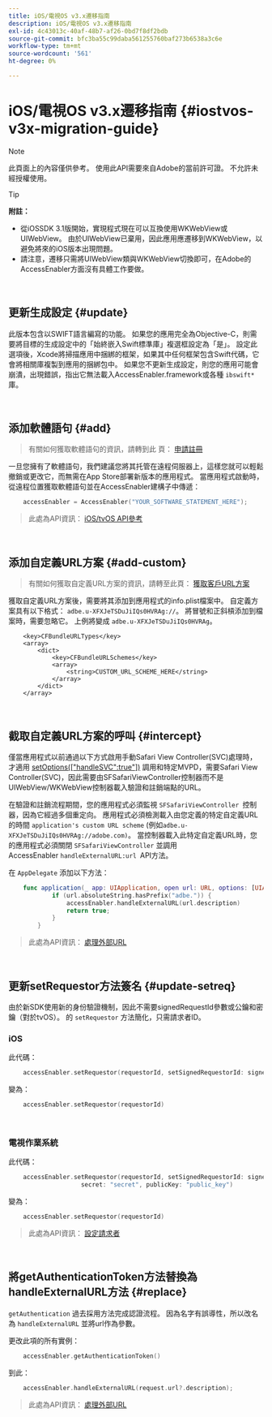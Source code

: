 ```yaml
---
title: iOS/電視OS v3.x遷移指南
description: iOS/電視OS v3.x遷移指南
exl-id: 4c43013c-40af-48b7-af26-0bd7f8df2bdb
source-git-commit: bfc3ba55c99daba561255760baf273b6538a3c6e
workflow-type: tm+mt
source-wordcount: '561'
ht-degree: 0%

---
```


# iOS/電視OS v3.x遷移指南 {#iostvos-v3x-migration-guide}

>[!NOTE]
>
>此頁面上的內容僅供參考。 使用此API需要來自Adobe的當前許可證。 不允許未經授權使用。

>[!TIP]
> 
> **附註：**
>
> - 從iOSSDK 3.1版開始，實現程式現在可以互換使用WKWebView或UIWebView。 由於UIWebView已棄用，因此應用應遷移到WKWebView，以避免將來的iOS版本出現問題。
> - 請注意，遷移只需將UIWebView類與WKWebView切換即可，在Adobe的AccessEnabler方面沒有具體工作要做。


</br>

## 更新生成設定 {#update}

此版本包含以SWIFT語言編寫的功能。 如果您的應用完全為Objective-C，則需要將目標的生成設定中的「始終嵌入Swift標準庫」複選框設定為「是」。 設定此選項後，Xcode將掃描應用中捆綁的框架，如果其中任何框架包含Swift代碼，它會將相關庫複製到應用的捆綁包中。 如果您不更新生成設定，則您的應用可能會崩潰，出現錯誤，指出它無法載入AccessEnabler.framework或各種 `ibswift*` 庫。

</br>

## 添加軟體語句 {#add}

> 有關如何獲取軟體語句的資訊，請轉到此
> 頁：
> [申請註冊](/help/authentication/iostvos-application-registration.md)

一旦您擁有了軟體語句，我們建議您將其托管在遠程伺服器上，這樣您就可以輕鬆撤銷或更改它，而無需在App Store部署新版本的應用程式。 當應用程式啟動時，從遠程位置獲取軟體語句並在AccessEnabler建構子中傳遞：

```swift
    accessEnabler = AccessEnabler("YOUR_SOFTWARE_STATEMENT_HERE");
```

> 此處為API資訊： [iOS/tvOS API參考](/help/authentication/iostvos-sdk-api-reference.md)

</br>

## 添加自定義URL方案 {#add-custom}

> 有關如何獲取自定義URL方案的資訊，請轉至此頁： [獲取客戶URL方案](/help/authentication/iostvos-application-registration.md)

獲取自定義URL方案後，需要將其添加到應用程式的info.plist檔案中。 自定義方案具有以下格式： `adbe.u-XFXJeTSDuJiIQs0HVRAg://`。 將冒號和正斜槓添加到檔案時，需要忽略它。 上例將變成 `adbe.u-XFXJeTSDuJiIQs0HVRAg`。

```plist
    <key>CFBundleURLTypes</key>
    <array>
        <dict>
            <key>CFBundleURLSchemes</key>
            <array>
                <string>CUSTOM_URL_SCHEME_HERE</string>
            </array>
        </dict>
    </array>
```

</br>

## 截取自定義URL方案的呼叫 {#intercept}

僅當應用程式以前通過以下方式啟用手動Safari View Controller(SVC)處理時，才適用 [setOptions(\[&quot;handleSVC&quot;:true&quot;\])](/help/authentication/iostvos-sdk-api-reference.md) 調用和特定MVPD，需要Safari View Controller(SVC)，因此需要由SFSafariViewController控制器而不是UIWebView/WKWebView控制器載入驗證和註銷端點的URL。

在驗證和註銷流程期間，您的應用程式必須監視 `SFSafariViewController `控制器，因為它經過多個重定向。 應用程式必須檢測載入由您定義的特定自定義URL的時間 `application's custom URL scheme` (例如`adbe.u-XFXJeTSDuJiIQs0HVRAg://adobe.com)`。 當控制器載入此特定自定義URL時，您的應用程式必須關閉 `SFSafariViewController` 並調用AccessEnabler `handleExternalURL:url `API方法。

在 `AppDelegate` 添加以下方法：

```swift
    func application(_ app: UIApplication, open url: URL, options: [UIApplicationOpenURLOptionsKey: Any]) -> Bool {
            if (url.absoluteString.hasPrefix("adbe.")) {
                accessEnabler.handleExternalURL(url.description)
                return true;
            } 
        }
```

> 此處為API資訊： [處理外部URL](/help/authentication/iostvos-sdk-api-reference.md)

</br>

## 更新setRequestor方法簽名 {#update-setreq}

由於新SDK使用新的身份驗證機制，因此不需要signedRequestId參數或公鑰和密鑰（對於tvOS）。 的 `setRequestor` 方法簡化，只需請求者ID。

### iOS

此代碼：

```swift
    accessEnabler.setRequestor(requestorId, setSignedRequestorId: signedRequestorId)
```

變為：

```swift
    accessEnabler.setRequestor(requestorId)
```

</br>

### 電視作業系統

此代碼：

```swift
    accessEnabler.setRequestor(requestorId, setSignedRequestorId: signedRequestorId,
                    secret: "secret", publicKey: "public_key")
```

變為：

```swift
    accessEnabler.setRequestor(requestorId)
```

> 此處為API資訊： [設定請求者](/help/authentication/iostvos-sdk-api-reference.md)

</br>

## 將getAuthenticationToken方法替換為handleExternalURL方法 {#replace}

`getAuthentication` 過去採用方法完成認證流程。 因為名字有誤導性，所以改名為 `handleExternalURL` 並將url作為參數。

更改此項的所有實例：

```swift
    accessEnabler.getAuthenticationToken()
```

到此：

```swift
    accessEnabler.handleExternalURL(request.url?.description);
```

> 此處為API資訊： [處理外部URL](/help/authentication/iostvos-sdk-api-reference.md)
